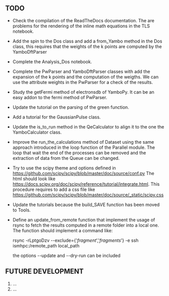 
## TODO

- Check the compilation of the ReadTheDocs documentation. The are problems for the rendering of the inline math equations
  in the TLS notebook.

- Add the spin to the Dos class and add a from_Yambo method in the Dos class, this requires that the weights of the
  k points are computed by the YamboDftParser

- Complete the Analysis_Dos notebook.

- Complete the PwParser and YamboDftParser classes with add the expansion of the k points and the computation of the weigths.
  We can use the attribute weights in the PwParser for a check of the results.

- Study the getFermi method of electronsdb of YamboPy. It can be an easy addon to the fermi method of PwParser.

- Update the tutorial on the parsing of the green function.

- Add a tutorial for the GaussianPulse class.

- Update the is_to_run method in the QeCalculator to align it to the one the YamboCalculator class.

- Improve the run_the_calculations method of Dataset using the same approach introduced in the loop function of the Parallel
  module. The loop that wait the end of the processes can be removed and the extraction of data from the Queue
  can be changed.

- Try to use the scipy theme and options defined in https://github.com/scipy/scipy/blob/master/doc/source/conf.py
  The html should look like https://docs.scipy.org/doc/scipy/reference/tutorial/integrate.html. This procedure requires to add
  a css file like https://github.com/scipy/scipy/blob/master/doc/source/_static/scipy.css

- Update the tutorials because the build_SAVE function has been moved to Tools.

- Define an update_from_remote function that implement the usage of rsync to fetch the results computed in a remote folder
  into a local one. The function should implement a command like:

  rsync -rLptgoDzv --exclude={'*_fragment_*','*_fragments_*'} -e ssh ismhpc:/remote_path local_path

  the options --update and --dry-run can be included


## FUTURE DEVELOPMENT

  1. ...
  2. ...

